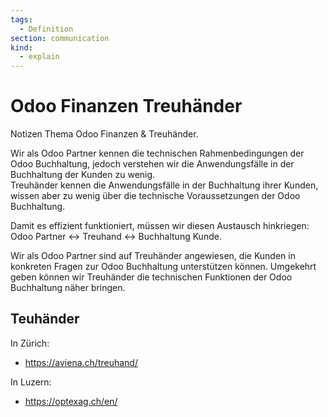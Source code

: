 ```yaml
---
tags:
  - Definition
section: communication
kind:
  - explain
---
```


# Odoo Finanzen Treuhänder

Notizen Thema Odoo Finanzen & Treuhänder.

Wir als Odoo Partner kennen die technischen Rahmenbedingungen der Odoo Buchhaltung, jedoch verstehen wir die Anwendungsfälle in der Buchhaltung der Kunden zu wenig.  
Treuhänder kennen die Anwendungsfälle in der Buchhaltung ihrer Kunden, wissen aber zu wenig über die technische Voraussetzungen der Odoo Buchhaltung.

Damit es effizient funktioniert, müssen wir diesen Austausch hinkriegen: Odoo Partner <-> Treuhand <-> Buchhaltung Kunde.

Wir als Odoo Partner sind auf Treuhänder angewiesen, die Kunden in konkreten Fragen zur Odoo Buchhaltung unterstützen können. Umgekehrt geben können wir Treuhänder die technischen Funktionen der Odoo Buchhaltung näher bringen.

## Teuhänder

In Zürich:

- https://aviena.ch/treuhand/

In Luzern:

- https://optexag.ch/en/
